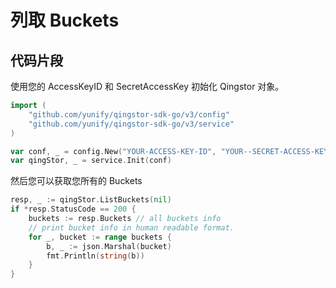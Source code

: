 # 列取 Buckets

## 代码片段

使用您的 AccessKeyID 和 SecretAccessKey 初始化 Qingstor 对象。

```go
import (
	"github.com/yunify/qingstor-sdk-go/v3/config"
	"github.com/yunify/qingstor-sdk-go/v3/service"
)

var conf, _ = config.New("YOUR-ACCESS-KEY-ID", "YOUR--SECRET-ACCESS-KEY")
var qingStor, _ = service.Init(conf)
```

然后您可以获取您所有的 Buckets

```go
resp, _ := qingStor.ListBuckets(nil)
if *resp.StatusCode == 200 {
    buckets := resp.Buckets // all buckets info
    // print bucket info in human readable format.
    for _, bucket := range buckets {
        b, _ := json.Marshal(bucket)
        fmt.Println(string(b))
    }
}
```